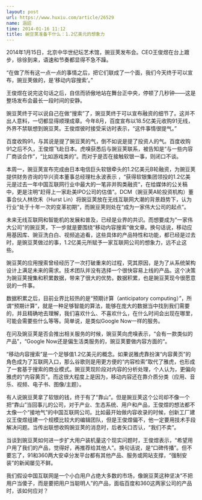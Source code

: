 ```yaml
---
layout: post
url: https://www.huxiu.com/article/26529
name: 涵詔
time: 2014-01-16 11:12
title: 豌豆荚准备干什么：1.2亿美元的想象力
---
```

2014年1月15日，北京中华世纪坛艺术馆，豌豆荚发布会。CEO王俊煜在台上踱步，徐徐到来，语速和节奏都显得不急不躁。

“在做了所有这一点一点的事情之后，把它们联成了一个面，我们今天终于可以宣布，豌豆荚做的，是‘移动内容搜索’。”

王俊煜在说完这句话之后，自信而骄傲地站在舞台正中央，停顿了几秒钟——这是整场发布会最长一段时间的安静。

豌豆荚终于可以说自己在做“搜索”了，豌豆荚终于可以宣布融资的细节了。这并不出人意料，一切都显得顺理成章。今年8月，百度宣布以18.5亿美元收购91无线，外界不禁联想到豌豆荚。王俊煜彼时接受采访时表示，“这件事情很提气。”

百度收购91，与其说是提了豌豆荚的气，倒不如说是提了投资人的气。百度收购91之后不久，王俊煜飞赴日本。虎嗅获悉后与豌豆荚联系，被告知是“与一些内容厂商谈合作”，“比如游戏类的”。而对于是否在接触软银一事，则闭口不谈。

本周一，豌豆荚宣布完成由日本电信巨头软银牵头的1.2亿美元B轮融资，为豌豆荚提供财务咨询的华兴资本董事总经理杜永波表示 ，“获得软银集团领投的1.2亿美元是过去一年中国互联网行业中最大的一笔非并购类融资“，在给媒体的公关稿中，更是注明“赶得上一家赴美IPO公司的估值”。DCM（豌豆荚A轮投资机构）董事合伙人林欣禾（Hurst Lin）将豌豆荚放在无线互联网大潮的背景趋势下，认为行业“处于十年一次的变革初期“，而豌豆荚则处在“成为一家伟大公司的起点”。

未来无线互联网和智能机的发展和普及，已经是业界的共识。而想要成为“一家伟大公司”的豌豆荚，下一步就是要围绕“移动内容搜索”做文章。换句话说，移动应用基因库、豌豆洗白白、视频追追看，这些具体的产品特性和功能，都已经是过去时，是豌豆荚做过的事，1.2亿美元所赋予一家互联网公司的想象力，远不止这些。

豌豆荚的应用搜索曾经经历了一次打破重来的过程，究其原因，是为了从系统架构设计上满足未来的需求。技术团队并没有选择一个很快容易上线的产品。这个决策为豌豆荚搜集和积累数据，带来了很大的优势。数据积累，也是豌豆荚现今很愿意说的一件事。

数据积累之后，目前业界比较热的是“预期计算（anticipatory computing）”，所谓“预期计算”，就是一种足够智能的算法，能够在庞大的数据当中找到我们需要的，并且精确地去理解，我们喜欢什么、不喜欢什么，在什么时间会出现在哪里，可能会需要些什么等等。简单说，是类似Google Now一样的服务。

在问及豌豆荚是否会推出相关服务的时候，豌豆荚向虎嗅表示，“会有一款类似的产品”，“Google Now还是偏生活类服务的，豌豆荚要做内容方面的“。

“移动内容搜索”是一个足够值1.2亿美元的概念。如果说雅虎靠扮演“内容黄页”的角色成为了互联网入口，那么谷歌则是用更方便的“内容检索”取代了雅虎，也形成了一套基于搜索的商业模式。豌豆荚现阶段对内容的分析处理，个人认为，更偏向雅虎的“内容黄页”。而这很大程度上是因为，移动内容还在靠介质分类（应用、音乐、视频、电子书、图像/主题）。

有人说豌豆荚拿了软银的钱，终于有了“靠山”。但是豌豆荚这个公司却不像一个把“靠山”当回事儿的公司，对于产业、生态系统、用户和产品，王俊煜的想法都不太像一个“接地气”的中国互联网公司。比如最开始做内容收录的时候，创新工厂建议王俊煜组建一个规模比较大的编辑团队，但是王俊煜偏不，他一定要用技术手段解决问题。当传出联想收购豌豆荚的消息时，后者矢口否认，“我们不卖”。

当谈到豌豆荚如何进一步扩大用户装机量这个现实问题时，王俊煜表示，“希望用户用了我们的产品，觉得好，再推荐给其他人”。换句话说，是“口碑传播”。但不要忘了，91和360两大安卓分发平台都有其他产品、服务或网站支撑，“强制安装”的新闻屡见不鲜。

我们假设中国互联网是一个小白用户占绝大多数的市场，像豌豆荚这种坚决“不把用户当傻子，而是要把用户当聪明人”的产品，面临百度和360这两家公司的产品时，该如何应对？

